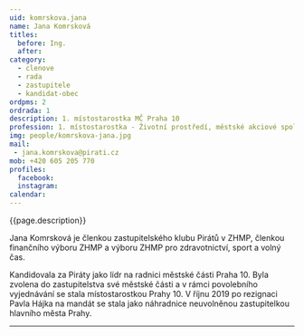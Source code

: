 ```yaml
---
uid: komrskova.jana
name: Jana Komrsková
titles:
  before: Ing. 
  after:
category:
  - clenove
  - rada
  - zastupitele    
  - kandidat-obec 
ordpms: 2
ordrada: 1
description: 1. místostarostka MČ Praha 10
profession: 1. místostarostka - Životní prostředí, městské akciové společnosti, sport a volnočasové aktivity., zastupitelka ZHMP
img: people/komrskova-jana.jpg
mail:
 - jana.komrskova@pirati.cz
mob: +420 605 205 770
profiles:
  facebook: 
  instagram: 
calendar: 
---
```


{{page.description}}

Jana Komrsková je členkou zastupitelského klubu Pirátů v ZHMP, členkou finančního výboru ZHMP a výboru ZHMP pro zdravotnictví, sport a volný čas.

Kandidovala za Piráty jako lídr na radnici městské části Praha 10. Byla zvolena do zastupitelstva své městské části a v rámci povolebního vyjednávání se stala místostarostkou Prahy 10. V říjnu 2019 po rezignaci Pavla Hájka na mandát se stala jako náhradnice neuvolněnou zastupitelkou hlavního města Prahy.


---
